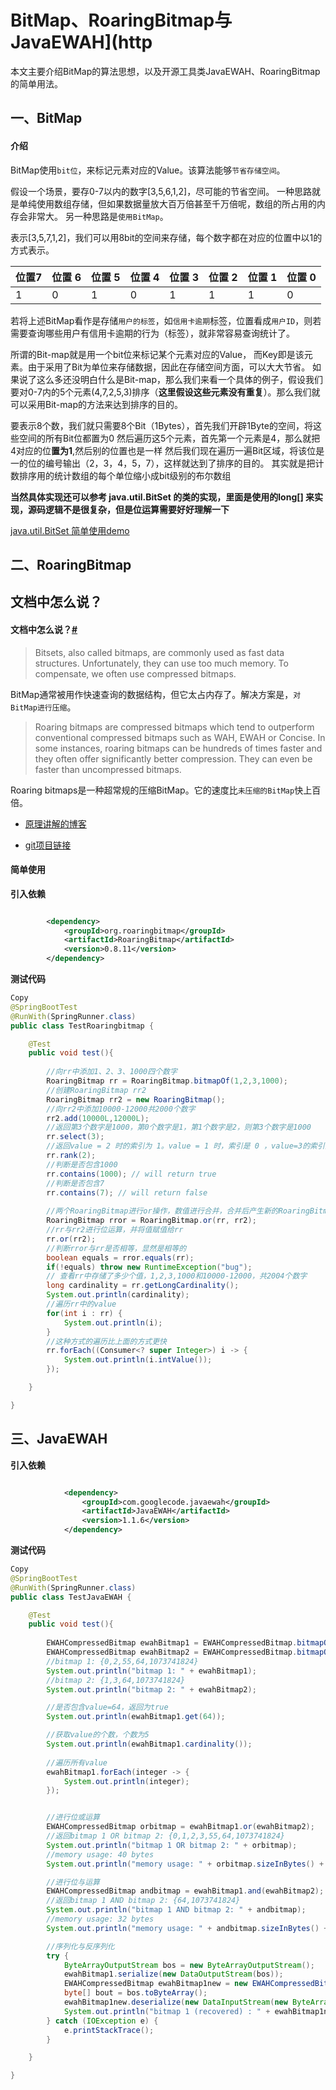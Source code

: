 # BitMap、RoaringBitmap与JavaEWAH](http

本文主要介绍BitMap的算法思想，以及开源工具类JavaEWAH、RoaringBitmap的简单用法。

## 一、BitMap

#### 介绍

BitMap使用`bit位`，来标记元素对应的Value。该算法能够`节省存储空间`。

假设一个场景，要存0-7以内的数字[3,5,6,1,2]，尽可能的节省空间。
一种思路就是单纯使用数组存储，但如果数据量放大百万倍甚至千万倍呢，数组的所占用的内存会非常大。
另一种思路是`使用BitMap`。

表示[3,5,7,1,2]，我们可以用8bit的空间来存储，每个数字都在对应的位置中以1的方式表示。

| 位置7 | 位置 6 | 位置 5 | 位置 4 | 位置 3 | 位置 2 | 位置 1 | 位置 0 |
| ----- | ------ | ------ | ------ | ------ | ------ | ------ | ------ |
| 1     | 0      | 1      | 0      | 1      | 1      | 1      | 0      |

若将上述BitMap看作是存储`用户的标签`，如`信用卡逾期`标签，位置看成`用户ID`，则若需要查询哪些用户有信用卡逾期的行为（标签），就非常容易查询统计了。

所谓的Bit-map就是用一个bit位来标记某个元素对应的Value， 而Key即是该元素。由于采用了Bit为单位来存储数据，因此在存储空间方面，可以大大节省。
如果说了这么多还没明白什么是Bit-map，那么我们来看一个具体的例子，假设我们要对0-7内的5个元素(4,7,2,5,3)排序（**这里假设这些元素没有重复**）。那么我们就可以采用Bit-map的方法来达到排序的目的。

要表示8个数，我们就只需要8个Bit（1Bytes），首先我们开辟1Byte的空间，将这些空间的所有Bit位都置为0
然后遍历这5个元素，首先第一个元素是4，那么就把4对应的位**置为1**,然后别的位置也是一样
然后我们现在遍历一遍Bit区域，将该位是一的位的编号输出（2，3，4，5，7），这样就达到了排序的目的。
其实就是把计数排序用的统计数组的每个单位缩小成bit级别的布尔数组

**当然具体实现还可以参考 java.util.BitSet 的类的实现，里面是使用的long[] 来实现，源码逻辑不是很复杂，但是位运算需要好好理解一下**

[java.util.BitSet 简单使用demo](https://gitee.com/dyyx/hellocode/blob/master/src/dyyx/test/BitsetTest.java)

## 二、RoaringBitmap

## 文档中怎么说？

#### 文档中怎么说？[#](https://www.cnblogs.com/fonxian/p/10937882.html#2160232400)

> Bitsets, also called bitmaps, are commonly used as fast data structures. Unfortunately, they can use too much memory. To compensate, we often use compressed bitmaps.

BitMap通常被用作快速查询的数据结构，但它太占内存了。解决方案是，`对BitMap进行压缩`。

> Roaring bitmaps are compressed bitmaps which tend to outperform conventional compressed bitmaps such as WAH, EWAH or Concise. In some instances, roaring bitmaps can be hundreds of times faster and they often offer significantly better compression. They can even be faster than uncompressed bitmaps.

Roaring bitmaps是一种超常规的压缩BitMap。它的速度比`未压缩的BitMap`快上百倍。

* [原理讲解的博客](https://blog.csdn.net/yizishou/article/details/78342499)

* [git项目链接](https://github.com/RoaringBitmap/RoaringBitmap)

#### 简单使用

**引入依赖**

```xml

        <dependency>
            <groupId>org.roaringbitmap</groupId>
            <artifactId>RoaringBitmap</artifactId>
            <version>0.8.11</version>
        </dependency>
```

**测试代码**

```java
Copy
@SpringBootTest
@RunWith(SpringRunner.class)
public class TestRoaringbitmap {

    @Test
    public void test(){
        
        //向rr中添加1、2、3、1000四个数字
        RoaringBitmap rr = RoaringBitmap.bitmapOf(1,2,3,1000);
        //创建RoaringBitmap rr2
        RoaringBitmap rr2 = new RoaringBitmap();
        //向rr2中添加10000-12000共2000个数字
        rr2.add(10000L,12000L);
        //返回第3个数字是1000，第0个数字是1，第1个数字是2，则第3个数字是1000
        rr.select(3); 
        //返回value = 2 时的索引为 1。value = 1 时，索引是 0 ，value=3的索引为2
        rr.rank(2); 
        //判断是否包含1000
        rr.contains(1000); // will return true
        //判断是否包含7
        rr.contains(7); // will return false
        
        //两个RoaringBitmap进行or操作，数值进行合并，合并后产生新的RoaringBitmap叫rror
        RoaringBitmap rror = RoaringBitmap.or(rr, rr2);
        //rr与rr2进行位运算，并将值赋值给rr
        rr.or(rr2); 
        //判断rror与rr是否相等，显然是相等的
        boolean equals = rror.equals(rr);
        if(!equals) throw new RuntimeException("bug");
        // 查看rr中存储了多少个值，1,2,3,1000和10000-12000，共2004个数字
        long cardinality = rr.getLongCardinality();
        System.out.println(cardinality);
        //遍历rr中的value
        for(int i : rr) {
            System.out.println(i);
        }
        //这种方式的遍历比上面的方式更快
        rr.forEach((Consumer<? super Integer>) i -> {
            System.out.println(i.intValue());
        });

    }

}
```

## 三、JavaEWAH

**引入依赖**

```xml

            <dependency>
                <groupId>com.googlecode.javaewah</groupId>
                <artifactId>JavaEWAH</artifactId>
                <version>1.1.6</version>
            </dependency>
```

**测试代码**

```java
Copy
@SpringBootTest
@RunWith(SpringRunner.class)
public class TestJavaEWAH {

    @Test
    public void test(){
    
        EWAHCompressedBitmap ewahBitmap1 = EWAHCompressedBitmap.bitmapOf(0, 2, 55, 64, 1 << 30);
        EWAHCompressedBitmap ewahBitmap2 = EWAHCompressedBitmap.bitmapOf(1, 3, 64,1 << 30);
        //bitmap 1: {0,2,55,64,1073741824}
        System.out.println("bitmap 1: " + ewahBitmap1);
        //bitmap 2: {1,3,64,1073741824}
        System.out.println("bitmap 2: " + ewahBitmap2);

        //是否包含value=64，返回为true
        System.out.println(ewahBitmap1.get(64));

        //获取value的个数，个数为5
        System.out.println(ewahBitmap1.cardinality());
        
        //遍历所有value
        ewahBitmap1.forEach(integer -> {
            System.out.println(integer);
        });


        //进行位或运算
        EWAHCompressedBitmap orbitmap = ewahBitmap1.or(ewahBitmap2);
        //返回bitmap 1 OR bitmap 2: {0,1,2,3,55,64,1073741824}
        System.out.println("bitmap 1 OR bitmap 2: " + orbitmap);
        //memory usage: 40 bytes
        System.out.println("memory usage: " + orbitmap.sizeInBytes() + " bytes");

        //进行位与运算
        EWAHCompressedBitmap andbitmap = ewahBitmap1.and(ewahBitmap2);
        //返回bitmap 1 AND bitmap 2: {64,1073741824}
        System.out.println("bitmap 1 AND bitmap 2: " + andbitmap);
        //memory usage: 32 bytes
        System.out.println("memory usage: " + andbitmap.sizeInBytes() + " bytes");

        //序列化与反序列化
        try {
            ByteArrayOutputStream bos = new ByteArrayOutputStream();
            ewahBitmap1.serialize(new DataOutputStream(bos));
            EWAHCompressedBitmap ewahBitmap1new = new EWAHCompressedBitmap();
            byte[] bout = bos.toByteArray();
            ewahBitmap1new.deserialize(new DataInputStream(new ByteArrayInputStream(bout)));
            System.out.println("bitmap 1 (recovered) : " + ewahBitmap1new);
        } catch (IOException e) {
            e.printStackTrace();
        }

    }

}
```